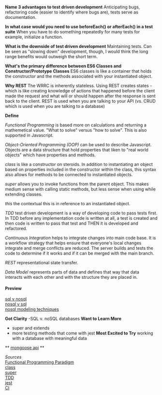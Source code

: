 **Name 3 advantages to test driven development**
Anticipating bugs, refactoring code (easier to identify where bugs are), tests serve as documentation.

**In what case would you need to use beforeEach() or afterEach() in a test suite**
When you have to do something repeatedly for many tests for example, initialize a function.

**What is the downside of test driven development**
Maintaining tests.  Can be seen as "slowing down" development, though, I would think the long range benefits would outweigh the short term. 

**What's the primary difference between ES6 Classes and Constructor/Prototype Classes**
ES6 classes is like a container that holds the constructor and the methods associated with your instantiated object.  

**Why REST**
The WRRC is inherently stateless. Using REST creates states -  which is like creating knowledge of actions that happened before the client made the request and what will or should happen after the response is sent back to the client.  REST is used when you are talking to your API (vs. CRUD which is used when you are talking to a database)

**Define**

*Functional Programming* is based more on calculations and returning a mathemetical value. "What to solve" versus "how to solve". This is also supported in Javascript. 

*Object-Oriented Programming (OOP)* can be used to describe Javascript.  Objects are a data structure that hold properties that liken to "real world objects" which have properties and methods.

*class* is like a constructor on steroids.  In addition to instantiating an object based on properties included in the constructor within the class, this syntax also allows for methods to be connected to instantiated objects.

*super* allows you to invoke functions from the parent object. This makes medium sense with calling static methods, but less sense when using while extending classes.

*this* the contextual this is in reference to an instantiated object.

*TDD* test driven development is a way of developing code to pass tests first. In TDD before any implementation code is written at all, a test is created and then code is written to pass that test and THEN it is developed and refactored.

*Continuous Integration* helps to integrate changes into main code base.  It is a workflow strategy that helps ensure that everyone's local changes integrate and merge conflicts are reduced.  The server builds and tests the code to determine if it works and if it can be merged with the main branch.

*REST* representational state transfer.

*Data Model* represents parts of data and defines that way that data interacts with each other and with the structure they are placed in.

#### Preview

[sql v nosql](https://www.youtube.com/watch?v=ZS_kXvOeQ5Y)
<br>
[nosql v sql](thegeekstuff.com/2014/01/sql-vs-nosql-db/?utm_source=tuicool)
<br>
[nosql modeling techniques](https://highlyscalable.wordpress.com/2012/03/01/nosql-data-modeling-techniques/)

**Got Clarity**
-SQL v. noSQL databases
**Want to Learn More**
- super and extends
- more testing methods that come with jest 
**Most Excited to Try**
working with a database with meaningful data

** 
[mongoose api](https://mongoosejs.com/docs/api.html#Model)
** 

*Sources*
</br>
[Functional Programming Paradigm](https://www.geeksforgeeks.org/functional-programming-paradigm/)
<br>
[class](https://developer.mozilla.org/en-US/docs/Web/JavaScript/Reference/Statements/class)
<br>
[super](https://developer.mozilla.org/en-US/docs/Web/JavaScript/Reference/Operators/super)
<br>
[TDD](https://www.madetech.com/blog/9-benefits-of-test-driven-development)
<br>
[jest](https://jestjs.io/docs/en/setup-teardown)
<br>
[CI](https://www.youtube.com/watch?v=xSv_m3KhUO8)
<br>